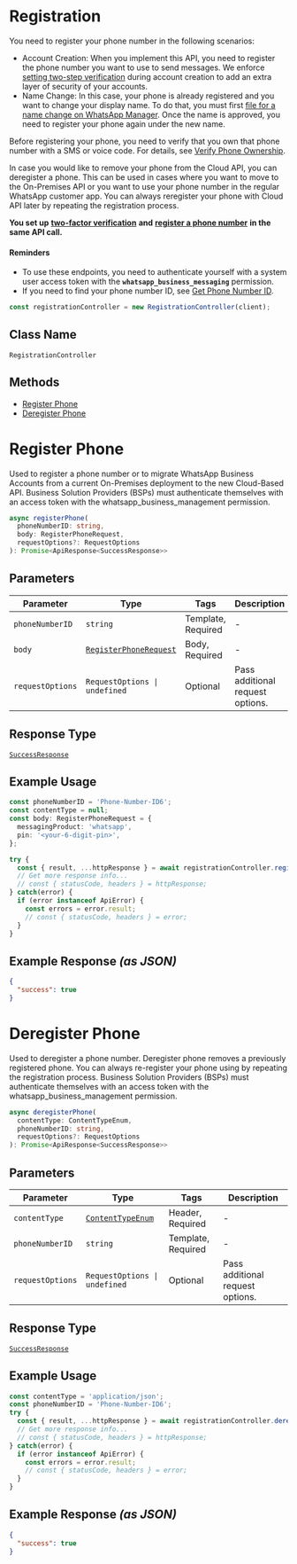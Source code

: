 # Registration

You need to register your phone number in the following scenarios:

* Account Creation: When you implement this API, you need to register the phone number you want to use to send messages. We enforce [setting two-step verification](#fc57a30c-97e0-4e06-b74b-89fd7fc5f783) during account creation to add an extra layer of security of your accounts.
* Name Change: In this case, your phone is already registered and you want to change your display name. To do that, you must first [file for a name change on WhatsApp Manager](https://www.facebook.com/business/help/378834799515077). Once the name is approved, you need to register your phone again under the new name.

Before registering your phone, you need to verify that you own that phone number with a SMS or voice code. For details, see [Verify Phone Ownership](https://developers.facebook.com/docs/whatsapp/business-management-api/guides/migrate-phone-to-different-waba#step-2--verify-phone-ownership).

In case you would like to remove your phone from the Cloud API, you can deregister a phone. This can be used in cases where you want to move to the On-Premises API or you want to use your phone number in the regular WhatsApp customer app. You can always reregister your phone with Cloud API later by repeating the registration process.

**You set up** [**two-factor verification**](#fc57a30c-97e0-4e06-b74b-89fd7fc5f783) **and** [**register a phone number**](#b22af3db-9d13-4467-a7a6-4026f71984cb) **in the same API call.**

#### Reminders

* To use these endpoints, you need to authenticate yourself with a system user access token with the **`whatsapp_business_messaging`** permission.
* If you need to find your phone number ID, see [Get Phone Number ID](#c72d9c17-554d-4ae1-8f9e-b28a94010b28).

```ts
const registrationController = new RegistrationController(client);
```

## Class Name

`RegistrationController`

## Methods

* [Register Phone](../../doc/controllers/registration.md#register-phone)
* [Deregister Phone](../../doc/controllers/registration.md#deregister-phone)


# Register Phone

Used to register a phone number or to migrate WhatsApp Business Accounts from a current On-Premises deployment to the new Cloud-Based API. Business Solution Providers (BSPs) must authenticate themselves with an access token with the whatsapp_business_management permission.

```ts
async registerPhone(
  phoneNumberID: string,
  body: RegisterPhoneRequest,
  requestOptions?: RequestOptions
): Promise<ApiResponse<SuccessResponse>>
```

## Parameters

| Parameter | Type | Tags | Description |
|  --- | --- | --- | --- |
| `phoneNumberID` | `string` | Template, Required | - |
| `body` | [`RegisterPhoneRequest`](../../doc/models/register-phone-request.md) | Body, Required | - |
| `requestOptions` | `RequestOptions \| undefined` | Optional | Pass additional request options. |

## Response Type

[`SuccessResponse`](../../doc/models/success-response.md)

## Example Usage

```ts
const phoneNumberID = 'Phone-Number-ID6';
const contentType = null;
const body: RegisterPhoneRequest = {
  messagingProduct: 'whatsapp',
  pin: '<your-6-digit-pin>',
};

try {
  const { result, ...httpResponse } = await registrationController.registerPhone(phoneNumberID, body);
  // Get more response info...
  // const { statusCode, headers } = httpResponse;
} catch(error) {
  if (error instanceof ApiError) {
    const errors = error.result;
    // const { statusCode, headers } = error;
  }
}
```

## Example Response *(as JSON)*

```json
{
  "success": true
}
```


# Deregister Phone

Used to deregister a phone number. Deregister phone removes a previously registered phone. You can always re-register your phone using by repeating the registration process. Business Solution Providers (BSPs) must authenticate themselves with an access token with the whatsapp_business_management permission.

```ts
async deregisterPhone(
  contentType: ContentTypeEnum,
  phoneNumberID: string,
  requestOptions?: RequestOptions
): Promise<ApiResponse<SuccessResponse>>
```

## Parameters

| Parameter | Type | Tags | Description |
|  --- | --- | --- | --- |
| `contentType` | [`ContentTypeEnum`](../../doc/models/content-type-enum.md) | Header, Required | - |
| `phoneNumberID` | `string` | Template, Required | - |
| `requestOptions` | `RequestOptions \| undefined` | Optional | Pass additional request options. |

## Response Type

[`SuccessResponse`](../../doc/models/success-response.md)

## Example Usage

```ts
const contentType = 'application/json';
const phoneNumberID = 'Phone-Number-ID6';
try {
  const { result, ...httpResponse } = await registrationController.deregisterPhone(contentType, phoneNumberID);
  // Get more response info...
  // const { statusCode, headers } = httpResponse;
} catch(error) {
  if (error instanceof ApiError) {
    const errors = error.result;
    // const { statusCode, headers } = error;
  }
}
```

## Example Response *(as JSON)*

```json
{
  "success": true
}
```

